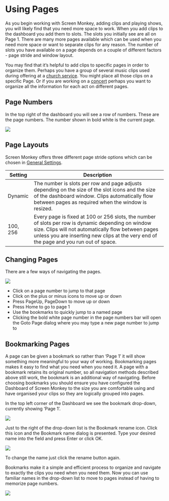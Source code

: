 # Using Pages

As you begin working with Screen Monkey, adding clips and playing shows, you will likely find that you need more space to work. When you add clips to the dashboard you add them to slots. The slots you initially see are all on Page 1. There are many more pages available which can be used when you need more space or want to separate clips for any reason. The number of slots you have available on a page depends on a couple of different factors - page stride and window layout.

You may find that it’s helpful to add clips to specific pages in order to organize them. Perhaps you have a group of several music clips used during offering at a [church service](../start/UsingForAChurchService.md). You might place all those clips on a specific Page. Or if you are working on a [concert](../start/UsingForAConcert.md) perhaps you want to organize all the information for each act on different pages.

## Page Numbers
In the top right of the dashboard you will see a row of numbers. These are the page numbers. The number shown in bold white is the current page.

![](../../images/page-numbers.png)

## Page Layouts
Screen Monkey offers three different page stride options which can be chosen in [General Settings](Settings/General.md). 

|Setting|Description|
|-|-|
|Dynamic |The number is slots per row and page adjusts depending on the size of the slot icons and the size of the dashboard window. Clips automatically flow between pages as required when the window is resized.|
|100, 256|Every page is fixed at 100 or 256 slots, the number of slots per row is dynamic depending on window size. Clips will not automatically flow between pages unless you are inserting new clips at the very end of the page and you run out of space.|

## Changing Pages
There are a few ways of navigating the pages.

![](../../images/page-numbers.png)

- Click on a page number to jump to that page
- Click on the plus or minus icons to move up or down    
- Press PageUp, PageDown to move up or down
- Press Home to go to page 1
- Use the bookmarks to quickly jump to a named page
- Clicking the bold white page number in the page numbers bar will open the Goto Page dialog where you may type a new page number to jump to

## Bookmarking Pages
A page can be given a bookmark so rather than ‘Page 1’ it will show something more meaningful to your way of working. Bookmarking pages makes it easy to find what you need when you need it. A page with a bookmark retains its original number, so all navigation methods described above still work, the bookmark is an additional way of navigating. Before choosing bookmarks you should ensure you have configured the Dashboard of Screen Monkey to the size you are comfortable using and have organised your clips so they are logically grouped into pages.

In the top left corner of the Dashboard we see the bookmark drop-down, currently showing ‘Page 1’.

![](../../images/page-dropdown.png)

Just to the right of the drop-down list is the Bookmark rename icon. Click this icon and the Bookmark name dialog is presented. Type your desired name into the field and press Enter or click OK.

![](../../images/pages-bookmark-edit.png)

To change the name just click the rename button again.

Bookmarks make it a simple and efficient process to organize and navigate to exactly the clips you need when you need them. Now you can use familiar names in the drop-down list to move to pages instead of having to memorize page numbers.

![](../../images/pages-dropdown.png)